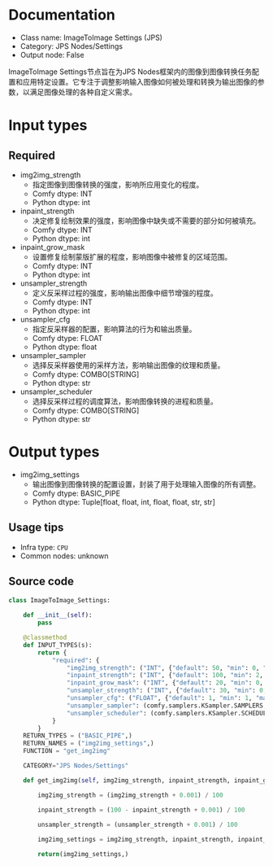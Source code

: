 
# Documentation
- Class name: ImageToImage Settings (JPS)
- Category: JPS Nodes/Settings
- Output node: False

ImageToImage Settings节点旨在为JPS Nodes框架内的图像到图像转换任务配置和应用特定设置。它专注于调整影响输入图像如何被处理和转换为输出图像的参数，以满足图像处理的各种自定义需求。

# Input types
## Required
- img2img_strength
    - 指定图像到图像转换的强度，影响所应用变化的程度。
    - Comfy dtype: INT
    - Python dtype: int
- inpaint_strength
    - 决定修复绘制效果的强度，影响图像中缺失或不需要的部分如何被填充。
    - Comfy dtype: INT
    - Python dtype: int
- inpaint_grow_mask
    - 设置修复绘制蒙版扩展的程度，影响图像中被修复的区域范围。
    - Comfy dtype: INT
    - Python dtype: int
- unsampler_strength
    - 定义反采样过程的强度，影响输出图像中细节增强的程度。
    - Comfy dtype: INT
    - Python dtype: int
- unsampler_cfg
    - 指定反采样器的配置，影响算法的行为和输出质量。
    - Comfy dtype: FLOAT
    - Python dtype: float
- unsampler_sampler
    - 选择反采样器使用的采样方法，影响输出图像的纹理和质量。
    - Comfy dtype: COMBO[STRING]
    - Python dtype: str
- unsampler_scheduler
    - 选择反采样过程的调度算法，影响图像转换的进程和质量。
    - Comfy dtype: COMBO[STRING]
    - Python dtype: str

# Output types
- img2img_settings
    - 输出图像到图像转换的配置设置，封装了用于处理输入图像的所有调整。
    - Comfy dtype: BASIC_PIPE
    - Python dtype: Tuple[float, float, int, float, float, str, str]


## Usage tips
- Infra type: `CPU`
- Common nodes: unknown


## Source code
```python
class ImageToImage_Settings:
    
    def __init__(self):
        pass

    @classmethod
    def INPUT_TYPES(s):
        return {
            "required": {
                "img2img_strength": ("INT", {"default": 50, "min": 0, "max": 100, "step": 1}),
                "inpaint_strength": ("INT", {"default": 100, "min": 2, "max": 100, "step": 1}),
                "inpaint_grow_mask": ("INT", {"default": 20, "min": 0, "max": 200, "step": 2}),
                "unsampler_strength": ("INT", {"default": 30, "min": 0, "max": 100, "step": 1}),
                "unsampler_cfg": ("FLOAT", {"default": 1, "min": 1, "max": 10, "step": 0.1}),
                "unsampler_sampler": (comfy.samplers.KSampler.SAMPLERS,),
                "unsampler_scheduler": (comfy.samplers.KSampler.SCHEDULERS,),
            }   
        }
    RETURN_TYPES = ("BASIC_PIPE",) 
    RETURN_NAMES = ("img2img_settings",)
    FUNCTION = "get_img2img"

    CATEGORY="JPS Nodes/Settings"

    def get_img2img(self, img2img_strength, inpaint_strength, inpaint_grow_mask, unsampler_strength, unsampler_cfg, unsampler_sampler, unsampler_scheduler,):

        img2img_strength = (img2img_strength + 0.001) / 100

        inpaint_strength = (100 - inpaint_strength + 0.001) / 100

        unsampler_strength = (unsampler_strength + 0.001) / 100
        
        img2img_settings = img2img_strength, inpaint_strength, inpaint_grow_mask, unsampler_strength, unsampler_cfg, unsampler_sampler, unsampler_scheduler

        return(img2img_settings,)

```
